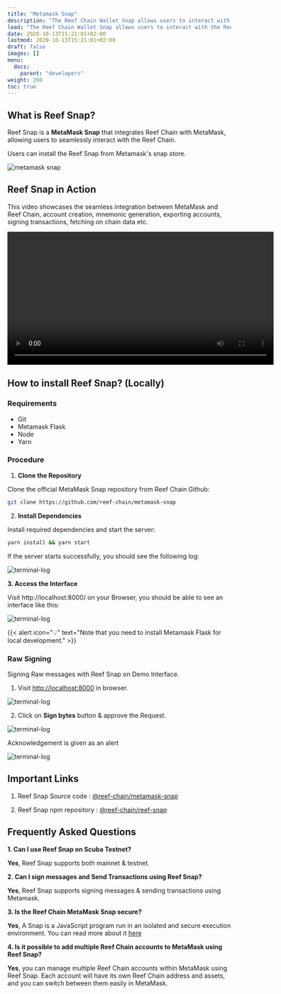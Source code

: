 ```yaml
---
title: "Metamask Snap"
description: "The Reef Chain Wallet Snap allows users to interact with the Reef Chain using MetaMask.."
lead: "The Reef Chain Wallet Snap allows users to interact with the Reef Chain using MetaMask."
date: 2020-10-13T15:21:01+02:00
lastmod: 2020-10-13T15:21:01+02:00
draft: false
images: []
menu:
  docs:
    parent: "developers"
weight: 260
toc: true
---
```


## What is Reef Snap?

Reef Snap is a **MetaMask Snap** that integrates Reef Chain with MetaMask, allowing users to seamlessly interact with the Reef Chain. 

Users can install the Reef Snap from Metamask's snap store.

![metamask snap](/images/metamask-snap/header.png "")

## Reef Snap in Action

This video showcases the seamless integration between MetaMask and Reef Chain, account creation, mnemonic generation, exporting accounts, signing transactions, fetching on chain data etc.

<video width="600" controls> <source src="/videos/reef-snap-demo.mp4" type="video/mp4"> Your browser does not support the video tag. </video>

## How to install Reef Snap? (Locally)

### Requirements

- Git
- Metamask Flask
- Node
- Yarn

### Procedure 
1. **Clone the Repository**

  Clone the official MetaMask Snap repository from Reef Chain Github:

  ```bash
  git clone https://github.com/reef-chain/metamask-snap
  ```

2. **Install Dependencies**
  
  Install required dependencies and start the server:

  ```bash
  yarn install && yarn start
  ```

  If the server starts successfully, you should see the following log:
  
  ![terminal-log](/images/metamask-snap/terminal-log.png "")

**3. Access the Interface**
 
  Visit http://localhost:8000/ on your Browser, you should be able to see an interface like this:

  ![terminal-log](/images/metamask-snap/snap-browser-preview.png "")


  {{< alert icon="💡" text="Note that you need to install Metamask Flask for local development." >}}

### Raw Signing

Signing Raw messages with Reef Snap on Demo Interface.

1. Visit [http://localhost:8000](http://localhost:8000/) in browser.

![terminal-log](/images/metamask-snap/demo-1.png "")

2. Click on **Sign bytes** button & approve the Request.

![terminal-log](/images/metamask-snap/demo-2.png "")

Acknowledgement is given as an alert

![terminal-log](/images/metamask-snap/demo-3.png "")




## Important Links

1. Reef Snap Source code : [@reef-chain/metamask-snap](https://github.com/reef-chain/metamask-snap)

2. Reef Snap npm repository : [@reef-chain/reef-snap](https://www.npmjs.com/package/@reef-chain/reef-snap)

## Frequently Asked Questions

  **1. Can I use Reef Snap on Scuba Testnet?**

  **Yes**, Reef Snap supports both mainnet & testnet.

  **2. Can I sign messages and Send Transactions using Reef Snap?**

  **Yes**, Reef Snap supports signing messages & sending transactions using Metamask.

  **3. Is the Reef Chain MetaMask Snap secure?** 

  **Yes**, A Snap is a JavaScript program run in an isolated and secure execution environment. You can read more about it [here](https://docs.metamask.io/snaps/learn/about-snaps/)

  **4. Is it possible to add multiple Reef Chain accounts to MetaMask using Reef Snap?**
  
  **Yes**, you can manage multiple Reef Chain accounts within MetaMask using Reef Snap. Each account will have its own Reef Chain address and assets, and you can switch between them easily in MetaMask.